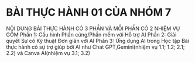 # BÀI THỰC HÀNH 01 CỦA NHÓM 7
NỘI DUNG BÀI THỰC HÀNH CÓ 3 PHẦN VÀ MỖI PHẦN CÓ 2 NHIỆM VỤ GỒM
Phần 1: Cấu hình Phần cứng/Phần mềm với Hỗ trợ AI
Phần 2: Giải quyết Sự cố Kỹ thuật Đơn giản với AI
Phần 3: Ứng dụng AI trong Học tập
Bài thực hành có sự trợ giúp bởi AI như Chat GPT,Gemini(nhiệm vụ 1.1; 1.2; 2.1; 2.2) và Canva AI(nhiệm vụ 3.1; 3.2)
